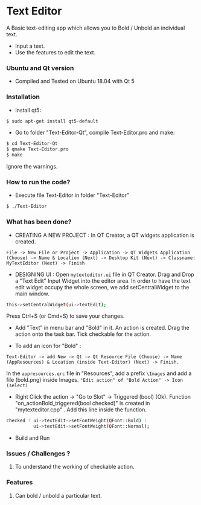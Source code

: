 # Text Editor

A Basic text-editing app which allows you to  Bold / Unbold an individual text.

  - Input a text.
  - Use the features to edit the text.

### Ubuntu and Qt version

  - Compiled and Tested on Ubuntu 18.04 with Qt 5

### Installation
* Install qt5:
```sh
$ sudo apt-get install qt5-default
```
* Go to folder "Text-Editor-Qt", compile Text-Editor.pro and make:
```sh
$ cd Text-Editor-Qt
$ qmake Text-Editor.pro
$ make
```
Ignore the warnings. 

### How to run the code?

* Execute file Text-Editor in folder "Text-Editor"
```sh
$ ./Text-Editor
```

### What has been done?

* CREATING A NEW PROJECT : 
In QT Creator, a QT widgets application is created.

`File -> New File or Project -> Application -> QT Widgets Application (Choose) -> Name & Location (Next) -> Desktop Kit (Next) -> Classname: MyTextEditor (Next) -> Finish`

* DESIGNING UI : 
Open `mytexteditor.ui` file in QT Creator. Drag and Drop a "Text Edit" Input Widget into the editor area. In order to have the text edit widget occupy the whole screen, we add setCentralWidget to the main window.

```sh
this->setCentralWidget(ui->textEdit);
```
Press Ctrl+S (or Cmd+S) to save your changes.

* Add "Text" in menu bar and "Bold" in it. An action is created. Drag the action onto the task bar. Tick checkable for the action.

* To add an icon for "Bold" : 

``Text-Editor -> add New -> Qt -> Qt Resource File (Choose) -> Name (AppResources) & Location (inside Text-Editor) (Next) -> Finish.``

In the `appresources.qrc` file in "Resources", add a prefix `\Images` and add a file (bold.png) inside Images.
``"Edit action" of "Bold Action" -> Icon (select)``

* Right Click the action -> "Go to Slot" -> Triggered (bool) (Ok). Function "on_actionBold_triggered(bool checked)" is created in "mytexteditor.cpp" . Add this line inside the function. 

```sh
checked ? ui->textEdit->setFontWeight(QFont::Bold) :
          ui->textEdit->setFontWeight(QFont::Normal);
```
 
* Build and Run

### Issues / Challenges ? 

1. To understand the working of checkable action.

### Features 

1. Can bold / unbold a particular text.
